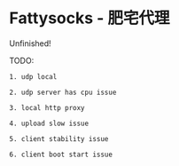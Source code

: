 # Fattysocks - 肥宅代理

Unfinished!

TODO:

	1. udp local
	
	2. udp server has cpu issue
	
	3. local http proxy
	
	4. upload slow issue
	
	5. client stability issue
	
	6. client boot start issue
